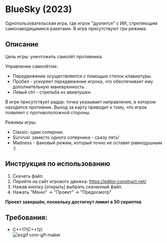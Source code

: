 # BlueSky (2023)
Однопользовательская игра, где игрок "дуэлится" с ИИ, стреляющим самонаводящимися ракетами. В игре присутствуют три режима. 
## Описание

  Цель игры: уничтожить самолёт противника.
  
  Управление самолётом: 
  * Передвижение осуществляется с помощью стелок клавиатуры.
  * Пробел - ускоряет передвижение игрока, что обеспечивает ему дополнительную маневренность.
  * Левый ctrl - стрельба из авиапушки.
  
  В игре присутствует радар: точка указывает направление, в котором находится противник.
  Выход за карту приводит к тому, что игрок появляет с противоположной стороны.
  
  Режимы игры: 
  * Classic: один соперник.
  * Survival: заместо одного соперника - сразу пять!
  * Madness - фановый режим, который точно не оставит равнодушным :)

## Инструкция по использованию
1) Скачать файл. 
2) Перейти на сайт игрового движка: https://editor.construct.net/
3) Нажав кнопку [открыть] выбрать скачанный файл.
4) Нажать "Меню" -> "Проект" -> "Предосмотр"


**Проект завершён, поскольку достигнут лимит в 50 скриптов**
## Требования: 
* C++17(C++1z)  
![ezgif com-gif-maker](https://user-images.githubusercontent.com/82444909/168464442-30227fe3-356c-4ebc-8c54-e4b9d2e38ce0.gif)


